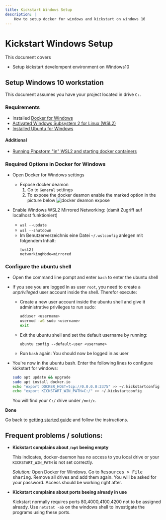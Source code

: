 ```yaml
---
title: Kickstart Windows Setup
description: |
    How to setup docker for windows and kickstart on windows 10
---
```


# Kickstart Windows Setup

This document covers
- Setup kickstart develompent environment on Windows10

## Setup Windows 10 workstation

This document assumes you have your project located in drive `C:`.

### Requirements
- Installed [Docker for Windows](https://docs.docker.com/docker-for-windows/install/)
- [Activated Windows Subsystem 2 for Linux (WSL2)](https://learn.microsoft.com/de-de/windows/wsl/install) 
- [Installed Ubuntu for Windows](https://ubuntu.com/tutorials/tutorial-ubuntu-on-windows#3-install-ubuntu-for-windows-10)

#### Additional
- [Running Phpstorm "in" WSL2 and starting docker containers](https://github.com/lackovic/notes/tree/master/Windows/Windows%20Subsystem%20for%20Linux#install-intellij-idea)

### Required Options in Docker for Windows
- Open Docker for Windows settings
    - Expose docker deamon
        1. Go to `General` settings
        2. To expose the docker deamon enable the marked option in the picture below
        ![docker deamon expose](docker-deamon.png)
    
- Enable Windows WSL2 Mirrored Networking: (damit Zugriff auf localhost funktioniert)
    - `wsl --update`
    - `wsl --shutdown`
    - Im Benutzerverzeichnis eine Datei `~/.wslconfig` anlegen mit folgendem Inhalt:
      ```
      [wsl2]
      networkingMode=mirrored
      ```
       



### Configure the ubuntu shell

- Open the command line pompt and enter `bash` to enter the ubuntu shell
   
- If you see you are logged in as user `root`, you need to create a *unprivileged* user account inside the shell. 
  Therefor execute:
    -   Create a new user account inside the ubuntu shell and give it administrative privileges to run sudo:
        ```bash
        adduser <username>
        usermod -aG sudo <username>
        exit
        ```
    -   Exit the ubuntu shell and set the default username by running:
        ```
        ubuntu config --default-user <username>
        ```
    -   Run `bash` again: You should now be logged in as user


-   You're now in the ubuntu bash. Enter the following lines to configure kickstart for windows:
    ```bash
    sudo apt update && upgrade
    sudo apt install docker.io
    echo "export DOCKER_HOST=tcp://0.0.0.0:2375" >> ~/.kickstartconfig
    echo "export KICKSTART_WIN_PATH=C:/" >> ~/.kickstartconfig
    ```
    You will find your `C:/` drive under `/mnt/c`.

**Done**

Go back to [getting started guide](../) and follow the instructions.


## Frequent problems / solutions:

- **Kickstart complains about `/opt` beeing empty**

  This indicates, docker-daemon has no access to you local drive or
  your `KICKSTART_WIN_PATH` is not set correctly.
  
  *Solution:* Open Docker for Windows. Go to <kbd>Resources > File sharing</kbd>.
  Remove all drives and add them again. You will be asked for your password. 
  Access should be working right after.

- **Kickstart complains about ports beeing already in use**

  Kickstart normally requires ports 80,4000,4100,4200 not to be
  assigned already. Use `netstat -ab` on the windows shell to 
  investigate the programs using these ports.
